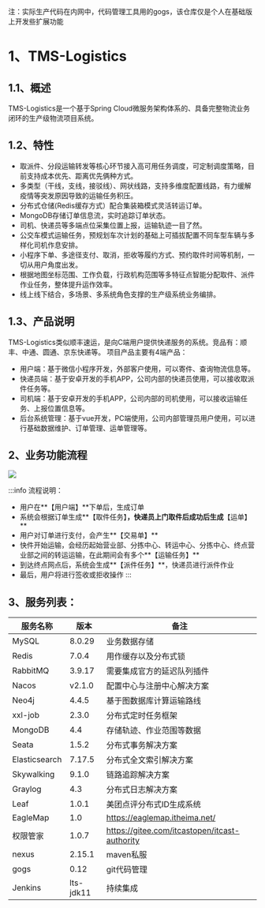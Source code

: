 注：实际生产代码在内网中，代码管理工具用的gogs，该仓库仅是个人在基础版上开发些扩展功能

# **1**、TMS-Logistics

## 1.1、概述

TMS-Logistics是一个基于Spring Cloud微服务架构体系的、具备完整物流业务闭环的生产级物流项目系统。

## 1.2、特性

- 取派件、分段运输转发等核心环节接入高可用任务调度，可定制调度策略，目前支持成本优先、距离优先俩种方式。
- 多类型（干线，支线，接驳线）、网状线路，支持多维度配置线路，有力缓解疫情等突发原因导致的运输任务积压。
- 分布式仓储(Redis缓存方式）配合集装箱模式灵活转运订单。
- MongoDB存储订单信息流，实时追踪订单状态。
- 司机、快递员等多端点位采集位置上报，运输轨迹一目了然。
- 公交车模式运输任务，预规划车次计划的基础上可插拔配置不同车型车辆与多样化司机作息安排。
- 小程序下单、多途径支付、取消，拒收等履约方式、预约取件时间等机制，一切从用户角度出发。
- 根据地图坐标范围、工作负载，行政机构范围等多特征点智能分配取件、派件作业任务，整体提升运作效率。
- 线上线下结合，多场景、多系统角色支撑的生产级系统业务编排。

## 1.3、产品说明

TMS-Logistics类似顺丰速运，是向C端用户提供快递服务的系统。竞品有：顺丰、中通、圆通、京东快递等。
项目产品主要有4端产品：

- 用户端：基于微信小程序开发，外部客户使用，可以寄件、查询物流信息等。
- 快递员端：基于安卓开发的手机APP，公司内部的快递员使用，可以接收取派件任务等。
- 司机端：基于安卓开发的手机APP，公司内部的司机使用，可以接收运输任务、上报位置信息等。
- 后台系统管理：基于vue开发，PC端使用，公司内部管理员用户使用，可以进行基础数据维护、订单管理、运单管理等。


## 2、业务功能流程

![](https://cdn.nlark.com/yuque/0/2022/jpeg/27683667/1667813584952-24320691-7837-4c72-97c1-2d99b7da71fe.jpeg)

:::info
流程说明：

- 用户在**【用户端】**下单后，生成订单
- 系统会根据订单生成**【取件任务】**，快递员上门取件后成功后生成**【运单】**
- 用户对订单进行支付，会产生**【交易单】**
- 快件开始运输，会经历起始营业部、分拣中心、转运中心、分拣中心、终点营业部之间的转运运输，在此期间会有多个**【运输任务】**
- 到达终点网点后，系统会生成**【派件任务】**，快递员进行派件作业
- 最后，用户将进行签收或拒收操作
  :::
  

## 3、服务列表：

| 服务名称          | 版本        | 备注                                                        |
|---------------|-----------|-----------------------------------------------------------|
| MySQL         | 8.0.29    | 业务数据存储                                                    |
| Redis         | 7.0.4     | 用作缓存以及分布式锁                                                |
| RabbitMQ      | 3.9.17    | 需要集成官方的延迟队列插件                                             |
| Nacos         | v2.1.0    | 配置中心与注册中心解决方案                                             |
| Neo4j         | 4.4.5     | 基于图数据库计算运输路线                                              |
| xxl-job       | 2.3.0     | 分布式定时任务框架                                                 |
| MongoDB       | 4.4       | 存储轨迹、作业范围等数据                                              |
| Seata         | 1.5.2     | 分布式事务解决方案                                                 |
| Elasticsearch | 7.17.5    | 分布式全文索引解决方案                                               |
| Skywalking    | 9.1.0     | 链路追踪解决方案                                                  |
| Graylog       | 4.3       | 分布式日志解决方案                                                 |
| Leaf          | 1.0.1     | 美团点评分布式ID生成系统                                             |
| EagleMap      | 1.0       | https://eaglemap.itheima.net/                 |
| 权限管家          | 1.0.7     | https://gitee.com/itcastopen/itcast-authority |
| nexus         | 2.15.1    | maven私服                                                   |
| gogs          | 0.12      | git代码管理                                                   |
| Jenkins       | lts-jdk11 | 持续集成                                                      |
